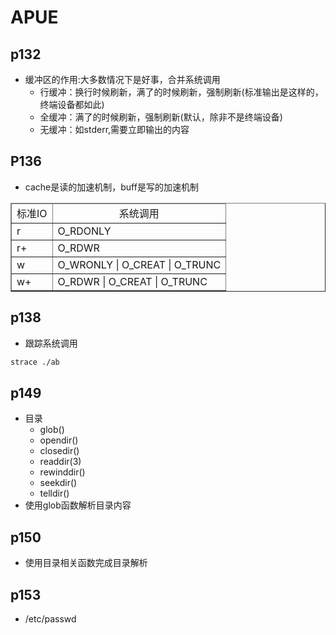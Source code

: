 # APUE

## p132
- 缓冲区的作用:大多数情况下是好事，合并系统调用
    - 行缓冲：换行时候刷新，满了的时候刷新，强制刷新(标准输出是这样的，终端设备都如此)
    - 全缓冲：满了的时候刷新，强制刷新(默认，除非不是终端设备)
    - 无缓冲：如stderr,需要立即输出的内容

## P136
- cache是读的加速机制，buff是写的加速机制

<table border="1"  width="600px" cellspacing="0px">
  <thead align="center">
    <td>标准IO</td>
    <td>系统调用</td>
  </thead>
  <tbody></tbody>
  <tr>
    <td>r</td>
    <td>O_RDONLY</td>
  </tr>
  <tr>
    <td>r+</td>
    <td>O_RDWR</td>
  </tr>
  <tr>
    <td>w</td>
    <td>O_WRONLY | O_CREAT | O_TRUNC</td>
  </tr>
  <tr>
    <td>w+</td>
    <td>O_RDWR | O_CREAT | O_TRUNC</td>
  </tr>

</table>

## p138
- 跟踪系统调用
```sh
strace ./ab
```
## p149
- 目录
  - glob()
  - opendir()
  - closedir()
  - readdir(3)
  - rewinddir()
  - seekdir()
  - telldir()
- 使用glob函数解析目录内容
## p150
- 使用目录相关函数完成目录解析
## p153
- /etc/passwd